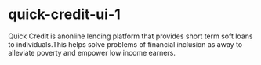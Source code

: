 # quick-credit-ui-1
Quick Credit is anonline lending platform that provides short term soft loans to individuals.This helps solve problems of financial inclusion as away to alleviate poverty and empower low income earners.
